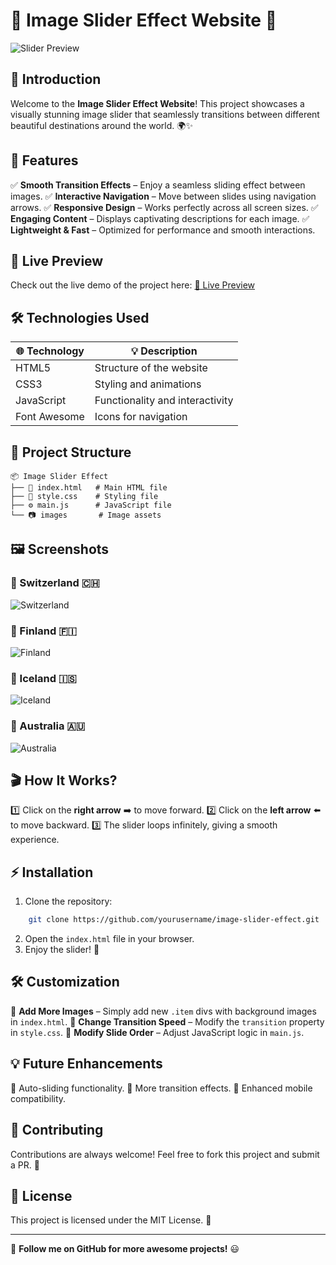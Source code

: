 # 🌟 Image Slider Effect Website 🎡

![Slider Preview](https://i.postimg.cc/g0W4qN2y/Switzerland.jpg)

## 🚀 Introduction
Welcome to the **Image Slider Effect Website**! This project showcases a visually stunning image slider that seamlessly transitions between different beautiful destinations around the world. 🌍✨

## 🎯 Features
✅ **Smooth Transition Effects** – Enjoy a seamless sliding effect between images.
✅ **Interactive Navigation** – Move between slides using navigation arrows.
✅ **Responsive Design** – Works perfectly across all screen sizes.
✅ **Engaging Content** – Displays captivating descriptions for each image.
✅ **Lightweight & Fast** – Optimized for performance and smooth interactions.

## 📸 Live Preview
Check out the live demo of the project here: [🔗 Live Preview](#)

## 🛠️ Technologies Used
| 🌐 Technology | 💡 Description |
|--------------|---------------|
| HTML5        | Structure of the website |
| CSS3         | Styling and animations |
| JavaScript   | Functionality and interactivity |
| Font Awesome | Icons for navigation |

## 📂 Project Structure
```
📦 Image Slider Effect
├── 📄 index.html   # Main HTML file
├── 🎨 style.css    # Styling file
├── ⚙️ main.js      # JavaScript file
└── 📷 images       # Image assets
```

## 🖼️ Screenshots
### 🔹 Switzerland 🇨🇭
![Switzerland](https://i.postimg.cc/g0W4qN2y/Switzerland.jpg)

### 🔹 Finland 🇫🇮
![Finland](https://i.postimg.cc/DZfgR0s8/Finland.jpg)

### 🔹 Iceland 🇮🇸
![Iceland](https://i.postimg.cc/kX2jn2HS/Iceland.jpg)

### 🔹 Australia 🇦🇺
![Australia](https://i.postimg.cc/05WWRYVx/Australia.jpg)

## 🎬 How It Works?
1️⃣ Click on the **right arrow** ➡️ to move forward.
2️⃣ Click on the **left arrow** ⬅️ to move backward.
3️⃣ The slider loops infinitely, giving a smooth experience.

## ⚡ Installation
1. Clone the repository:
```bash
    git clone https://github.com/yourusername/image-slider-effect.git
```
2. Open the `index.html` file in your browser.
3. Enjoy the slider! 🎉

## 🛠️ Customization
🔹 **Add More Images** – Simply add new `.item` divs with background images in `index.html`.
🔹 **Change Transition Speed** – Modify the `transition` property in `style.css`.
🔹 **Modify Slide Order** – Adjust JavaScript logic in `main.js`.

## 💡 Future Enhancements
🚀 Auto-sliding functionality.
🎨 More transition effects.
📱 Enhanced mobile compatibility.

## 🤝 Contributing
Contributions are always welcome! Feel free to fork this project and submit a PR. 💙

## 📝 License
This project is licensed under the MIT License. 📜

---
🔗 **Follow me on GitHub for more awesome projects!** 😃

